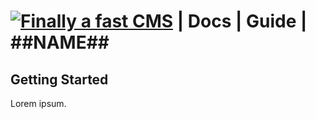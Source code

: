 [![Finally a fast CMS](https://www.finally-a-fast.com/logos/logo-cms-readme.jpg)](https://www.finally-a-fast.com/) | Docs | Guide | ##NAME##
================================================

Getting Started
---------------

Lorem ipsum.

